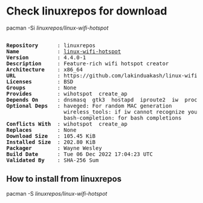 # Check linuxrepos for download

pacman -Si *linuxrepos/linux-wifi-hotspot*

<div class="highlight"><pre class="highlight"><text>
<b>Repository</b>      : linuxrepos
<b>Name</b>            : <a href="../../x86_64/linux-wifi-hotspot-4.4.0-1-x86_64.pkg.tar.zst">linux-wifi-hotspot</a>
<b>Version</b>         : 4.4.0-1
<b>Description</b>     : Feature-rich wifi hotspot creator
<b>Architecture</b>    : x86_64
<b>URL</b>             : https://github.com/lakinduakash/linux-wifi-hotspot
<b>Licenses</b>        : BSD
<b>Groups</b>          : None
<b>Provides</b>        : wihotspot  create_ap
<b>Depends On</b>      : dnsmasq  gtk3  hostapd  iproute2  iw  procps-ng  qrencode
<b>Optional Deps</b>   : haveged: For random MAC generation
                  wireless_tools: if iw cannot recognize your adapter
                  bash-completion: for bash completions
<b>Conflicts With</b>  : wihotspot  create_ap
<b>Replaces</b>        : None
<b>Download Size</b>   : 105.45 KiB
<b>Installed Size</b>  : 202.80 KiB
<b>Packager</b>        : Wayne Wesley <wayne6324@gmail.com>
<b>Build Date</b>      : Tue 06 Dec 2022 17:04:23 UTC
<b>Validated By</b>    : SHA-256 Sum
</text></pre></div>

## How to install from linuxrepos

pacman -S *linuxrepos/linux-wifi-hotspot*

